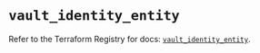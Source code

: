 # `vault_identity_entity`

Refer to the Terraform Registry for docs: [`vault_identity_entity`](https://registry.terraform.io/providers/hashicorp/vault/4.6.0/docs/resources/identity_entity).
